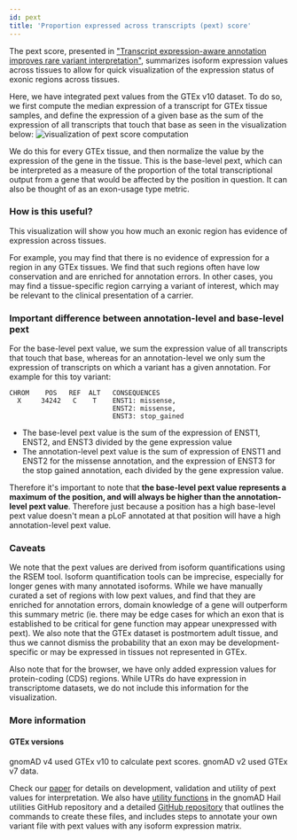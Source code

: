 ```yaml
---
id: pext
title: 'Proportion expressed across transcripts (pext) score'
---
```


The pext score, presented in ["Transcript expression-aware annotation improves rare variant interpretation"](https://broad.io/tx_annotation), summarizes isoform expression values across tissues to allow for quick visualization of the expression status of exonic regions across tissues.

Here, we have integrated pext values from the GTEx v10 dataset. To do so, we first compute the median expression of a transcript for GTEx tissue samples, and define the expression of a given base as the sum of the expression of all transcripts that touch that base as seen in the visualization below:
![visualization of pext score computation](pext.png)

We do this for every GTEx tissue, and then normalize the value by the expression of the gene in the tissue. This is the base-level pext, which can be interpreted as a measure of the proportion of the total transcriptional output from a gene that would be affected by the position in question. It can also be thought of as an exon-usage type metric.

### How is this useful?
This visualization will show you how much an exonic region has evidence of expression across tissues.

For example, you may find that there is no evidence of expression for a region in any GTEx tissues. We find that such regions often have low conservation and are enriched for annotation errors. In other cases, you may find a tissue-specific region carrying a variant of interest, which may be relevant to the clinical presentation of a carrier.

### Important difference between annotation-level and base-level pext
For the base-level pext value, we sum the expression value of all transcripts that touch that base, whereas for an annotation-level we only sum the expression of transcripts on which a variant has a given annotation. For example for this toy variant:

```
CHROM    POS   REF  ALT   CONSEQUENCES
  X     34242   C    T    ENST1: missense,
                          ENST2: missense,
                          ENST3: stop_gained
```
- The base-level pext value is the sum of the expression of ENST1, ENST2, and ENST3 divided by the gene expression value
- The annotation-level pext value is the sum of expression of ENST1 and ENST2 for the missense annotation, and the expression  of ENST3 for the stop gained annotation, each divided by the gene expression value.

Therefore it's important to note that **the base-level pext value represents a maximum of the position, and will always be higher than the annotation-level pext value**. Therefore just because a position has a high base-level pext value doesn't mean a pLoF annotated at that position will have a high annotation-level pext value.

### Caveats
We note that the pext values are derived from isoform quantifications using the RSEM tool. Isoform quantification tools can be imprecise, especially for longer genes with many annotated isoforms. While we have manually curated a set of regions with low pext values, and find that they are enriched for annotation errors, domain knowledge of a gene will outperform this summary metric (ie. there may be edge cases for which an exon that is established to be critical for gene function may appear unexpressed with pext). We also note that the GTEx dataset is postmortem adult tissue, and thus we cannot dismiss the probability that an exon may be development-specific or may be expressed in tissues not represented in GTEx.

Also note that for the browser, we have only added expression values for protein-coding (CDS) regions. While UTRs do have expression in transcriptome datasets, we do not include this information for the visualization.

### More information

#### GTEx versions
gnomAD v4 used GTEx v10 to calculate pext scores. gnomAD v2 used GTEx v7 data.

Check our [paper](https://broad.io/tx_annotation) for details on development, validation and utility of pext values for interpretation. We also have [utility functions](https://github.com/broadinstitute/gnomad_methods/blob/main/gnomad/utils/transcript_annotation.py) in the gnomAD Hail utilities GitHub repository and a detailed [GitHub repository](https://github.com/macarthur-lab/tx_annotation/) that outlines the commands to create these files, and includes steps to annotate your own variant file with pext values with any isoform expression matrix.
